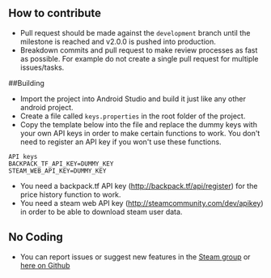 ## How to contribute

- Pull request should be made against the `development` branch until the milestone is reached and v2.0.0 is pushed into production.
- Breakdown commits and pull request to make review processes as fast as possible. For example do not create a single pull request for multiple issues/tasks.

##Building

- Import the project into Android Studio and build it just like any other android project.
- Create a file called `keys.properties` in the root folder of the project.
- Copy the template below into the file and replace the dummy keys with your own API keys in order to make certain functions to work. You don't need to register an API key if you won't use these functions.

```
API keys
BACKPACK_TF_API_KEY=DUMMY_KEY
STEAM_WEB_API_KEY=DUMMY_KEY
```

- You need a backpack.tf API key (http://backpack.tf/api/register) for the price history function to work.
- You need a steam web API key (http://steamcommunity.com/dev/apikey) in order to be able to download steam user data.

## No Coding
- You can report issues or suggest new features in the [Steam group](http://steamcommunity.com/groups/bptfandroid) or [here on Github](https://github.com/Longi94/bptf/issues)
